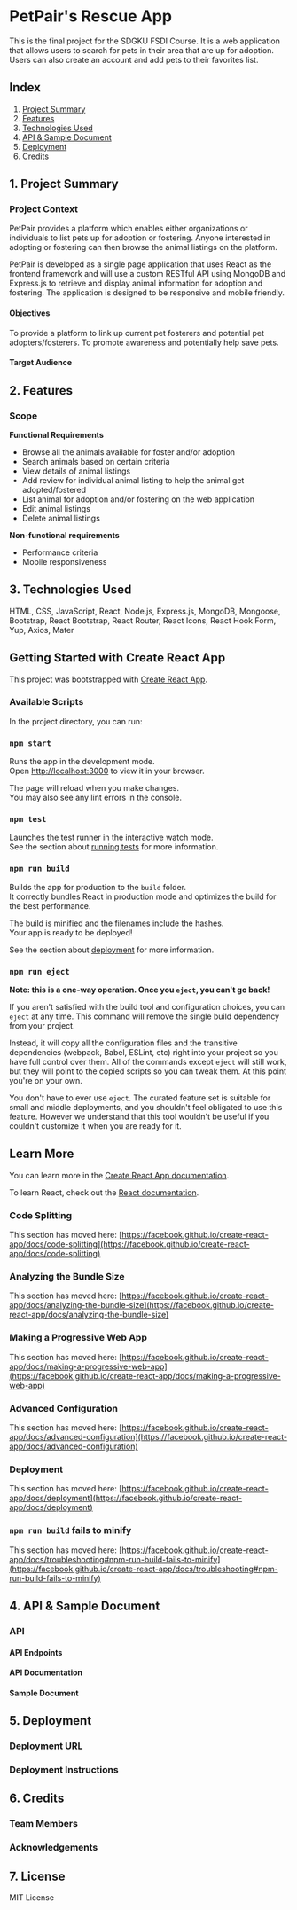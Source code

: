 # PetPair's Rescue App

This is the final project for the SDGKU FSDI Course. It is a web application that allows users to search for pets in their area that are up for adoption. Users can also create an account and add pets to their favorites list.

## Index

1. [Project Summary](#1-project-summary)
2. [Features](#2-features)
3. [Technologies Used](#3-technologies-used)
4. [API & Sample Document](#4-api--sample-document)
5. [Deployment](#5-deployment)
6. [Credits](#6-credits)

## 1. Project Summary

### Project Context

PetPair provides a platform which enables either organizations or individuals to list pets up for adoption or fostering. Anyone interested in adopting or fostering can then browse the animal listings on the platform.

PetPair is developed as a single page application that uses React as the frontend framework and will use a custom RESTful API using MongoDB and Express.js to retrieve and display animal information for adoption and fostering. The application is designed to be responsive and mobile friendly.

#### Objectives

To provide a platform to link up current pet fosterers and potential pet adopters/fosterers.
To promote awareness and potentially help save pets.

#### Target Audience

## 2. Features

### Scope

**Functional Requirements**

- Browse all the animals available for foster and/or adoption
- Search animals based on certain criteria
- View details of animal listings
- Add review for individual animal listing to help the animal get adopted/fostered
- List animal for adoption and/or fostering on the web application
- Edit animal listings
- Delete animal listings

**Non-functional requirements**

- Performance criteria
- Mobile responsiveness

## 3. Technologies Used

HTML, CSS, JavaScript, React, Node.js, Express.js, MongoDB, Mongoose, Bootstrap, React Bootstrap, React Router, React Icons, React Hook Form, Yup, Axios, Mater

## Getting Started with Create React App

This project was bootstrapped with [Create React App](https://github.com/facebook/create-react-app).

### Available Scripts

In the project directory, you can run:

### `npm start`

Runs the app in the development mode.\
Open [http://localhost:3000](http://localhost:3000) to view it in your browser.

The page will reload when you make changes.\
You may also see any lint errors in the console.

### `npm test`

Launches the test runner in the interactive watch mode.\
See the section about [running tests](https://facebook.github.io/create-react-app/docs/running-tests) for more information.

### `npm run build`

Builds the app for production to the `build` folder.\
It correctly bundles React in production mode and optimizes the build for the best performance.

The build is minified and the filenames include the hashes.\
Your app is ready to be deployed!

See the section about [deployment](https://facebook.github.io/create-react-app/docs/deployment) for more information.

### `npm run eject`

**Note: this is a one-way operation. Once you `eject`, you can't go back!**

If you aren't satisfied with the build tool and configuration choices, you can `eject` at any time. This command will remove the single build dependency from your project.

Instead, it will copy all the configuration files and the transitive dependencies (webpack, Babel, ESLint, etc) right into your project so you have full control over them. All of the commands except `eject` will still work, but they will point to the copied scripts so you can tweak them. At this point you're on your own.

You don't have to ever use `eject`. The curated feature set is suitable for small and middle deployments, and you shouldn't feel obligated to use this feature. However we understand that this tool wouldn't be useful if you couldn't customize it when you are ready for it.

## Learn More

You can learn more in the [Create React App documentation](https://facebook.github.io/create-react-app/docs/getting-started).

To learn React, check out the [React documentation](https://reactjs.org/).

### Code Splitting

This section has moved here: [https://facebook.github.io/create-react-app/docs/code-splitting](https://facebook.github.io/create-react-app/docs/code-splitting)

### Analyzing the Bundle Size

This section has moved here: [https://facebook.github.io/create-react-app/docs/analyzing-the-bundle-size](https://facebook.github.io/create-react-app/docs/analyzing-the-bundle-size)

### Making a Progressive Web App

This section has moved here: [https://facebook.github.io/create-react-app/docs/making-a-progressive-web-app](https://facebook.github.io/create-react-app/docs/making-a-progressive-web-app)

### Advanced Configuration

This section has moved here: [https://facebook.github.io/create-react-app/docs/advanced-configuration](https://facebook.github.io/create-react-app/docs/advanced-configuration)

### Deployment

This section has moved here: [https://facebook.github.io/create-react-app/docs/deployment](https://facebook.github.io/create-react-app/docs/deployment)

### `npm run build` fails to minify

This section has moved here: [https://facebook.github.io/create-react-app/docs/troubleshooting#npm-run-build-fails-to-minify](https://facebook.github.io/create-react-app/docs/troubleshooting#npm-run-build-fails-to-minify)

## 4. API & Sample Document

### API

#### API Endpoints

#### API Documentation

#### Sample Document

## 5. Deployment

### Deployment URL

### Deployment Instructions

## 6. Credits

### Team Members

### Acknowledgements

## 7. License

MIT License
